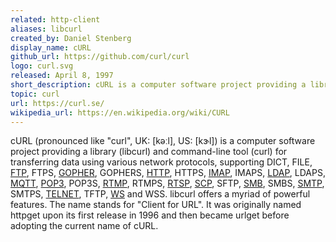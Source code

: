 ```yaml
---
related: http-client
aliases: libcurl
created_by: Daniel Stenberg
display_name: cURL
github_url: https://github.com/curl/curl
logo: curl.svg
released: April 8, 1997
short_description: cURL is a computer software project providing a library and command-line tool for transferring data. The name stands for "Client for URL".
topic: curl
url: https://curl.se/
wikipedia_url: https://en.wikipedia.org/wiki/CURL
---
```


cURL (pronounced like "curl", UK: [kəːl], US: [kɝl]) is a computer software project providing a library (libcurl) and command-line tool (curl) for transferring data using various network protocols, supporting DICT, FILE, [FTP](https://github.com/topics/ftp), FTPS, [GOPHER](https://github.com/topics/gopher), GOPHERS, [HTTP](https://github.com/topics/http), HTTPS, [IMAP](https://github.com/topics/imap), IMAPS, [LDAP](https://github.com/topics/ldap), LDAPS, [MQTT](https://github.com/topics/mqtt), [POP3](https://github.com/topics/pop3), POP3S, [RTMP](https://github.com/topics/rtmp), RTMPS, [RTSP](https://github.com/topics/rtsp), [SCP](https://github.com/topics/scp), SFTP, [SMB](https://github.com/topics/smb), SMBS, [SMTP](https://github.com/topics/smpt), SMTPS, [TELNET](https://github.com/topics/telnet), TFTP, [WS](https://github.com/topics/websocket) and WSS. libcurl offers a myriad of powerful features. The name stands for "Client for URL".  It was originally named httpget upon its first release in 1996 and then became urlget before adopting the current name of cURL.
 